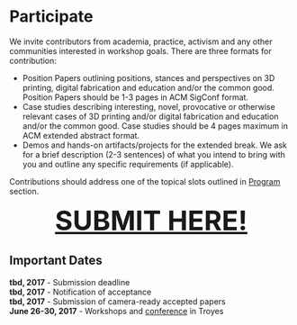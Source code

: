 # Participate

We invite contributors from academia, practice, activism and any other communities interested in workshop goals. There are three formats for contribution:  

* Position Papers outlining positions, stances and perspectives on 3D printing, digital fabrication and education and/or the common good. Position Papers should be 1-3 pages in ACM SigConf format. 
* Case studies describing interesting, novel, provocative or otherwise relevant cases of 3D printing and/or digital fabrication and education and/or the common good. Case studies should be 4 pages maximum in ACM extended abstract format.
* Demos and hands-on artifacts/projects for the extended break. We ask for a brief description (2-3 sentences) of what you intend to bring with you and outline any specific requirements (if applicable).

Contributions should address one of the topical slots outlined in [Program](/program/) section.



__<a  href="https://script.google.com/macros/s/AKfycbwskPZNaDQn6Ha_LGRHu3iYnU4oD_ru6YVVB_rw9NDLjrCQXec/exec" target="_blank" style=" display:block; width: 100%; text-align: center; font-size: 3rem;">SUBMIT HERE!</a>__

## Important Dates
__tbd, 2017__ - Submission deadline  
__tbd, 2017__ - Notification of acceptance  
__tbd, 2017__ - Submission of camera-ready accepted papers  
__June 26-30, 2017__ - Workshops and [conference](http://comtech.community/) in Troyes 
